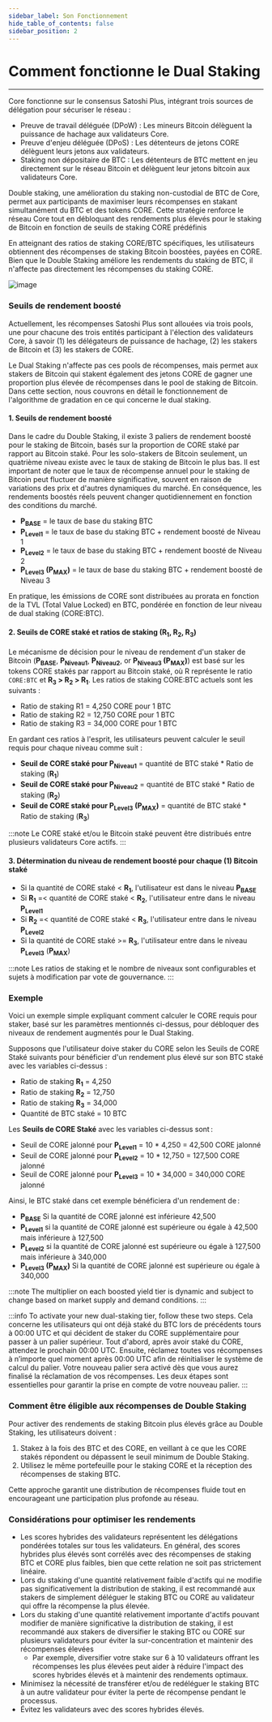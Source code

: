 ```yaml
---
sidebar_label: Son Fonctionnement
hide_table_of_contents: false
sidebar_position: 2
---
```


# Comment fonctionne le Dual Staking

---

Core fonctionne sur le consensus Satoshi Plus, intégrant trois sources de délégation pour sécuriser le réseau :

- Preuve de travail déléguée (DPoW) : Les mineurs Bitcoin délèguent la puissance de hachage aux validateurs Core.
- Preuve d'enjeu déléguée (DPoS) : Les détenteurs de jetons CORE délèguent leurs jetons aux validateurs.
- Staking non dépositaire de BTC : Les détenteurs de BTC mettent en jeu directement sur le réseau Bitcoin et délèguent leur jetons bitcoin aux validateurs Core.

Double staking, une amélioration du staking non-custodial de BTC de Core, permet aux participants de maximiser leurs récompenses en stakant simultanément du BTC et des tokens CORE. Cette stratégie renforce le réseau Core tout en débloquant des rendements plus élevés pour le staking de Bitcoin en fonction de seuils de staking CORE prédéfinis

En atteignant des ratios de staking CORE/BTC spécifiques, les utilisateurs obtiennent des récompenses de staking Bitcoin boostées, payées en CORE. Bien que le Double Staking améliore les rendements du staking de BTC, il n'affecte pas directement les récompenses du staking CORE.

![image](../../static/img/dual-staking/dual-staking-tiers.png)

### Seuils de rendement boosté

Actuellement, les récompenses Satoshi Plus sont allouées via trois pools, une pour chacune des trois entités participant à l'élection des validateurs Core, à savoir (1) les délégateurs de puissance de hachage, (2) les stakers de Bitcoin et (3) les stakers de CORE.

Le Dual Staking n'affecte pas ces pools de récompenses, mais permet aux stakers de Bitcoin qui stakent également des jetons CORE de gagner une proportion plus élevée de récompenses dans le pool de staking de Bitcoin. Dans cette section, nous couvrons en détail le fonctionnement de l'algorithme de gradation en ce qui concerne le dual staking.

#### 1. **Seuils de rendement boosté**

Dans le cadre du Double Staking, il existe 3 paliers de rendement boosté pour le staking de Bitcoin, basés sur la proportion de CORE staké par rapport au Bitcoin staké. Pour les solo-stakers de Bitcoin seulement, un quatrième niveau existe avec le taux de staking de Bitcoin le plus bas. Il est important de noter que le taux de récompense annuel pour le staking de Bitcoin peut fluctuer de manière significative, souvent en raison de variations des prix et d'autres dynamiques du marché. En conséquence, les rendements boostés réels peuvent changer quotidiennement en fonction des conditions du marché.

- **P<sub>BASE</sub>** \= le taux de base du staking BTC
- **P<sub>Level1</sub>** \= le taux de base du staking BTC \+ rendement boosté de Niveau 1
- **P<sub>Level2</sub>** \= le taux de base du staking BTC \+ rendement boosté de Niveau 2
- **P<sub>Level3</sub> (P<sub>MAX</sub>)** \= le taux de base du staking BTC \+ rendement boosté de Niveau 3

En pratique, les émissions de CORE sont distribuées au prorata en fonction de la TVL (Total Value Locked) en BTC, pondérée en fonction de leur niveau de dual staking (CORE:BTC).

#### 2. Seuils de CORE staké et ratios de staking (R<sub>1</sub>, R<sub>2</sub>, R<sub>3</sub>)

Le mécanisme de décision pour le niveau de rendement d'un staker de Bitcoin (**P<sub>BASE</sub>**, **P<sub>Niveau1</sub>**, **P<sub>Niveau2</sub>**, or **P<sub>Niveau3</sub> (P<sub>MAX</sub>)**) est basé sur les tokens CORE stakés par rapport au Bitcoin staké, où R représente le ratio `CORE:BTC` et **R<sub>3</sub> \> R<sub>2</sub> \> R<sub>1</sub>**. Les ratios de staking CORE:BTC actuels sont les suivants :

- Ratio de staking R1 \= 4,250 CORE pour 1 BTC
- Ratio de staking R2 \= 12,750 CORE pour 1 BTC
- Ratio de staking R3 \= 34,000 CORE pour 1 BTC

En gardant ces ratios à l'esprit, les utilisateurs peuvent calculer le seuil requis pour chaque niveau comme suit :

- **Seuil de CORE staké pour P<sub>Niveau1</sub>** \= quantité de BTC staké \* Ratio de staking (**R<sub>1</sub>**)
- **Seuil de CORE staké pour P<sub>Niveau2</sub>** \= quantité de BTC staké \* Ratio de staking (**R<sub>2</sub>**)
- **Seuil de CORE staké pour P<sub>Level3</sub> (P<sub>MAX</sub>)** \= quantité de BTC staké \* Ratio de staking (**R<sub>3</sub>**)

:::note
Le CORE staké et/ou le Bitcoin staké peuvent être distribués entre plusieurs validateurs Core actifs.
:::

#### 3. **Détermination du niveau de rendement boosté pour chaque (1) Bitcoin staké**

- Si la quantité de CORE staké \< **R<sub>1</sub>**, l'utilisateur est dans le niveau **P<sub>BASE</sub>**
- Si **R<sub>1</sub>** \=\< quantité de CORE staké \< **R<sub>2</sub>**, l'utilisateur entre dans le niveau **P<sub>Level1</sub>**
- Si **R<sub>2</sub>** \=\< quantité de CORE staké \< **R<sub>3</sub>**, l'utilisateur entre dans le niveau **P<sub>Level2</sub>**
- Si la quantité de CORE staké \>= **R<sub>3</sub>**, l'utilisateur entre dans le niveau **P<sub>Level3</sub>** (**P<sub>MAX</sub>**)

:::note
Les ratios de staking et le nombre de niveaux sont configurables et sujets à modification par vote de gouvernance.
:::

### Exemple

Voici un exemple simple expliquant comment calculer le CORE requis pour staker, basé sur les paramètres mentionnés ci-dessus, pour débloquer des niveaux de rendement augmentés pour le Dual Staking.

Supposons que l'utilisateur doive staker du CORE selon les Seuils de CORE Staké suivants pour bénéficier d'un rendement plus élevé sur son BTC staké avec les variables ci-dessus :

- Ratio de staking **R<sub>1</sub>** \= 4,250
- Ratio de staking **R<sub>2</sub>** \= 12,750
- Ratio de staking **R<sub>3</sub>** \= 34,000
- Quantité de BTC staké \= 10 BTC

Les **Seuils de CORE Staké** avec les variables ci-dessus sont :

- Seuil de CORE jalonné pour **P<sub>Level1</sub>** \= 10 \* 4,250 \= 42,500 CORE jalonné
- Seuil de CORE jalonné pour **P<sub>Level2</sub>** \= 10 \* 12,750 \= 127,500 CORE jalonné
- Seuil de CORE jalonné pour **P<sub>Level3</sub>** \= 10 \* 34,000 \= 340,000 CORE jalonné

Ainsi, le BTC staké dans cet exemple bénéficiera d'un rendement de :

- **P<sub>BASE</sub>** Si la quantité de CORE jalonné est inférieure 42,500
- **P<sub>Level1</sub>** si la quantité de CORE jalonné est supérieure ou égale à 42,500 mais inférieure à 127,500
- **P<sub>Level2</sub>** si la quantité de CORE jalonné est supérieure ou égale à 127,500 mais inférieure à 340,000
- **P<sub>Level3</sub> (P<sub>MAX</sub>)** Si la quantité de CORE jalonné est supérieure ou égale à 340,000

:::note
The multiplier on each boosted yield tier is dynamic and subject to change based on market supply and demand conditions.
:::

:::info
To activate your new dual-staking tier, follow these two steps. Cela concerne les utilisateurs qui ont déjà staké du BTC lors de précédents tours à 00:00 UTC et qui décident de staker du CORE supplémentaire pour passer à un palier supérieur. Tout d'abord, après avoir staké du CORE, attendez le prochain 00:00 UTC. Ensuite, réclamez toutes vos récompenses à n’importe quel moment après 00:00 UTC afin de réinitialiser le système de calcul du palier. Votre nouveau palier sera activé dès que vous aurez finalisé la réclamation de vos récompenses. Les deux étapes sont essentielles pour garantir la prise en compte de votre nouveau palier.
:::

### Comment être éligible aux récompenses de Double Staking

Pour activer des rendements de staking Bitcoin plus élevés grâce au Double Staking, les utilisateurs doivent :

1. Stakez à la fois des BTC et des CORE, en veillant à ce que les CORE stakés répondent ou dépassent le seuil minimum de Double Staking.
2. Utilisez le même portefeuille pour le staking CORE et la réception des récompenses de staking BTC.

Cette approche garantit une distribution de récompenses fluide tout en encourageant une participation plus profonde au réseau.

### Considérations pour optimiser les rendements

- Les scores hybrides des validateurs représentent les délégations pondérées totales sur tous les validateurs. En général, des scores hybrides plus élevés sont corrélés avec des récompenses de staking BTC et CORE plus faibles, bien que cette relation ne soit pas strictement linéaire.
- Lors du staking d'une quantité relativement faible d'actifs qui ne modifie pas significativement la distribution de staking, il est recommandé aux stakers de simplement déléguer le staking BTC ou CORE au validateur qui offre la récompense la plus élevée.
- Lors du staking d'une quantité relativement importante d'actifs pouvant modifier de manière significative la distribution de staking, il est recommandé aux stakers de diversifier le staking BTC ou CORE sur plusieurs validateurs pour éviter la sur-concentration et maintenir des récompenses élevées
  - Par exemple, diversifier votre stake sur 6 à 10 validateurs offrant les récompenses les plus élevées peut aider à réduire l'impact des scores hybrides élevés et à maintenir des rendements optimaux.
- Minimisez la nécessité de transférer et/ou de redéléguer le staking BTC à un autre validateur pour éviter la perte de récompense pendant le processus.
- Évitez les validateurs avec des scores hybrides élevés.
